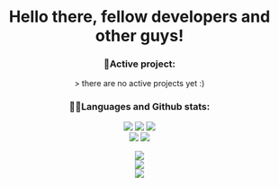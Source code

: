 
<div align = "center">
  </br> </br>
  <h1>
    Hello there, fellow developers and other guys!<br/>
  </h1>
  <h3>
      🤖Active project:
  </h3>
  <p>
     > there are no active projects yet :)
  </p>
   <h3>
      👨‍💻Languages and Github stats:
  </h3>
<p>
  <img src="https://img.shields.io/badge/java-1f1e1e?style=for-the-badge&logo=java&logoColor=white">
    <img src="https://img.shields.io/badge/python-1f1e1e?style=for-the-badge&logo=python&logoColor=white">
    <img src="https://img.shields.io/badge/Gradle-1f1e1e?style=for-the-badge&logo=Gradle&logoColor=white"></br>
    <img src="https://img.shields.io/badge/IntelliJ-143?style=for-the-badge&logo=intellij-idea&color=1f1e1e&logoColor=white&labelColor=black">
    <img src="https://img.shields.io/badge/Pycharm-143?style=for-the-badge&logo=pycharm&logoColor=white&color=1f1e1e&labelColor=black">
</p>

    
  <img src="https://github-readme-streak-stats.herokuapp.com?user=Jefferson1947&theme=onedark&date_format=M%20j%5B%2C%20Y%5D&hide_border=true">
	<br>
	<img src="https://github-readme-stats.vercel.app/api?username=Jefferson1947&include_all_commits=true&show_icons=true&hide_border=true&hide_title=true&count_private=true&theme=onedark">
	<br>
	<img src="https://github-readme-stats.vercel.app/api/top-langs/?username=Jefferson1947&hide_border=true&theme=onedark">
